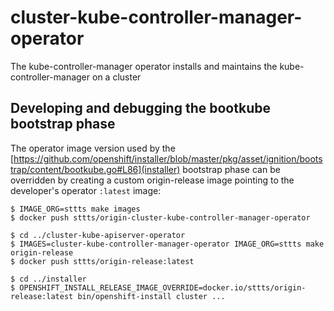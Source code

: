 # cluster-kube-controller-manager-operator

The kube-controller-manager operator installs and maintains the kube-controller-manager on a cluster

## Developing and debugging the bootkube bootstrap phase

The operator image version used by the [https://github.com/openshift/installer/blob/master/pkg/asset/ignition/bootstrap/content/bootkube.go#L86](installer) bootstrap phase can be overridden by creating a custom origin-release image pointing to the developer's operator `:latest` image:

```
$ IMAGE_ORG=sttts make images
$ docker push sttts/origin-cluster-kube-controller-manager-operator

$ cd ../cluster-kube-apiserver-operator
$ IMAGES=cluster-kube-controller-manager-operator IMAGE_ORG=sttts make origin-release
$ docker push sttts/origin-release:latest

$ cd ../installer
$ OPENSHIFT_INSTALL_RELEASE_IMAGE_OVERRIDE=docker.io/sttts/origin-release:latest bin/openshift-install cluster ...
```
